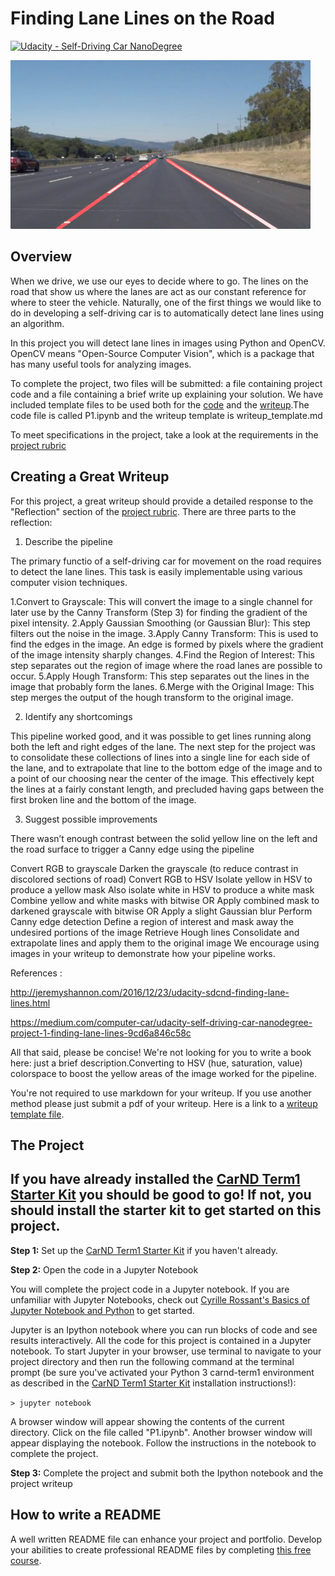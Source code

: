 # **Finding Lane Lines on the Road** 
[![Udacity - Self-Driving Car NanoDegree](https://s3.amazonaws.com/udacity-sdc/github/shield-carnd.svg)](http://www.udacity.com/drive)

<img src="examples/laneLines_thirdPass.jpg" width="480" alt="Combined Image" />

Overview
---

When we drive, we use our eyes to decide where to go.  The lines on the road that show us where the lanes are act as our constant reference for where to steer the vehicle.  Naturally, one of the first things we would like to do in developing a self-driving car is to automatically detect lane lines using an algorithm.

In this project you will detect lane lines in images using Python and OpenCV.  OpenCV means "Open-Source Computer Vision", which is a package that has many useful tools for analyzing images.  

To complete the project, two files will be submitted: a file containing project code and a file containing a brief write up explaining your solution. We have included template files to be used both for the [code](https://github.com/udacity/CarND-LaneLines-P1/blob/master/P1.ipynb) and the [writeup](https://github.com/udacity/CarND-LaneLines-P1/blob/master/writeup_template.md).The code file is called P1.ipynb and the writeup template is writeup_template.md 

To meet specifications in the project, take a look at the requirements in the [project rubric](https://review.udacity.com/#!/rubrics/322/view)


Creating a Great Writeup
---
For this project, a great writeup should provide a detailed response to the "Reflection" section of the [project rubric](https://review.udacity.com/#!/rubrics/322/view). There are three parts to the reflection:

1. Describe the pipeline

The primary functio of a self-driving car for movement on the road requires to detect the lane lines. This task is easily implementable using various computer vision techniques.

1.Convert to Grayscale: This will convert the image to a single channel for later use by the Canny Transform (Step 3) for finding the gradient of the pixel intensity.
2.Apply Gaussian Smoothing (or Gaussian Blur): This step filters out the noise in the image.
3.Apply Canny Transform: This is used to find the edges in the image. An edge is formed by pixels where the gradient of the image intensity sharply changes.
4.Find the Region of Interest: This step separates out the region of image where the road lanes are possible to occur.
5.Apply Hough Transform: This step separates out the lines in the image that probably form the lanes.
6.Merge with the Original Image: This step merges the output of the hough transform to the original image.

2. Identify any shortcomings

This pipeline worked good, and it was possible to get lines running along both the left and right edges of the lane. The next step for the project was to consolidate these collections of lines into a single line for each side of the lane, and to extrapolate that line to the bottom edge of the image and to a point of our choosing near the center of the image. This effectively kept the lines at a fairly constant length, and precluded having gaps between the first broken line and the bottom of the image.

3. Suggest possible improvements

There wasn’t enough contrast between the solid yellow line on the left and the road surface to trigger a Canny edge using the pipeline 

Convert RGB to grayscale
Darken the grayscale (to reduce contrast in discolored sections of road)
Convert RGB to HSV
Isolate yellow in HSV to produce a yellow mask
Also isolate white in HSV to produce a white mask
Combine yellow and white masks with bitwise OR
Apply combined mask to darkened grayscale with bitwise OR
Apply a slight Gaussian blur
Perform Canny edge detection
Define a region of interest and mask away the undesired portions of the image
Retrieve Hough lines
Consolidate and extrapolate lines and apply them to the original image
We encourage using images in your writeup to demonstrate how your pipeline works.  

References :

http://jeremyshannon.com/2016/12/23/udacity-sdcnd-finding-lane-lines.html

https://medium.com/computer-car/udacity-self-driving-car-nanodegree-project-1-finding-lane-lines-9cd6a846c58c

All that said, please be concise!  We're not looking for you to write a book here: just a brief description.Converting to HSV (hue, saturation, value) colorspace to boost the yellow areas of the image worked for the pipeline.

You're not required to use markdown for your writeup.  If you use another method please just submit a pdf of your writeup. Here is a link to a [writeup template file](https://github.com/udacity/CarND-LaneLines-P1/blob/master/writeup_template.md). 


The Project
---

## If you have already installed the [CarND Term1 Starter Kit](https://github.com/udacity/CarND-Term1-Starter-Kit/blob/master/README.md) you should be good to go!   If not, you should install the starter kit to get started on this project. ##

**Step 1:** Set up the [CarND Term1 Starter Kit](https://classroom.udacity.com/nanodegrees/nd013/parts/fbf77062-5703-404e-b60c-95b78b2f3f9e/modules/83ec35ee-1e02-48a5-bdb7-d244bd47c2dc/lessons/8c82408b-a217-4d09-b81d-1bda4c6380ef/concepts/4f1870e0-3849-43e4-b670-12e6f2d4b7a7) if you haven't already.

**Step 2:** Open the code in a Jupyter Notebook

You will complete the project code in a Jupyter notebook.  If you are unfamiliar with Jupyter Notebooks, check out <A HREF="https://www.packtpub.com/books/content/basics-jupyter-notebook-and-python" target="_blank">Cyrille Rossant's Basics of Jupyter Notebook and Python</A> to get started.

Jupyter is an Ipython notebook where you can run blocks of code and see results interactively.  All the code for this project is contained in a Jupyter notebook. To start Jupyter in your browser, use terminal to navigate to your project directory and then run the following command at the terminal prompt (be sure you've activated your Python 3 carnd-term1 environment as described in the [CarND Term1 Starter Kit](https://github.com/udacity/CarND-Term1-Starter-Kit/blob/master/README.md) installation instructions!):

`> jupyter notebook`

A browser window will appear showing the contents of the current directory.  Click on the file called "P1.ipynb".  Another browser window will appear displaying the notebook.  Follow the instructions in the notebook to complete the project.  

**Step 3:** Complete the project and submit both the Ipython notebook and the project writeup

## How to write a README
A well written README file can enhance your project and portfolio.  Develop your abilities to create professional README files by completing [this free course](https://www.udacity.com/course/writing-readmes--ud777).

